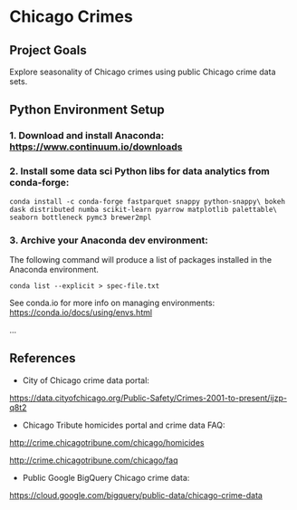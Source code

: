 # Chicago Crimes

## Project Goals

Explore seasonality of Chicago crimes using public Chicago crime data sets.

## Python Environment Setup

### 1. Download and install Anaconda: https://www.continuum.io/downloads

### 2. Install some data sci Python libs for data analytics from conda-forge:

`conda install -c conda-forge fastparquet snappy python-snappy\
    bokeh dask distributed numba scikit-learn pyarrow matplotlib palettable\
    seaborn bottleneck pymc3 brewer2mpl`

### 3. Archive your Anaconda dev environment:

The following command will produce a list of packages installed in the Anaconda environment. 

`conda list --explicit > spec-file.txt`

See conda.io for more info on managing environments: https://conda.io/docs/using/envs.html


...

## References

- City of Chicago crime data portal:

https://data.cityofchicago.org/Public-Safety/Crimes-2001-to-present/ijzp-q8t2

- Chicago Tribute homicides portal and crime data FAQ:

http://crime.chicagotribune.com/chicago/homicides

http://crime.chicagotribune.com/chicago/faq

- Public Google BigQuery Chicago crime data: 

https://cloud.google.com/bigquery/public-data/chicago-crime-data
